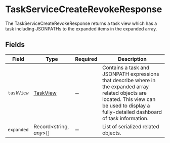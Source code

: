 # TaskServiceCreateRevokeResponse

The TaskServiceCreateRevokeResponse returns a task view which has a task including JSONPATHs to the expanded items in the expanded array.


## Fields

| Field                                                                                                                                                                                            | Type                                                                                                                                                                                             | Required                                                                                                                                                                                         | Description                                                                                                                                                                                      |
| ------------------------------------------------------------------------------------------------------------------------------------------------------------------------------------------------ | ------------------------------------------------------------------------------------------------------------------------------------------------------------------------------------------------ | ------------------------------------------------------------------------------------------------------------------------------------------------------------------------------------------------ | ------------------------------------------------------------------------------------------------------------------------------------------------------------------------------------------------ |
| `taskView`                                                                                                                                                                                       | [TaskView](../../models/shared/taskview.md)                                                                                                                                                      | :heavy_minus_sign:                                                                                                                                                                               | Contains a task and JSONPATH expressions that describe where in the expanded array related objects are located. This view can be used to display a fully-detailed dashboard of task information. |
| `expanded`                                                                                                                                                                                       | Record<string, *any*>[]                                                                                                                                                                          | :heavy_minus_sign:                                                                                                                                                                               | List of serialized related objects.                                                                                                                                                              |